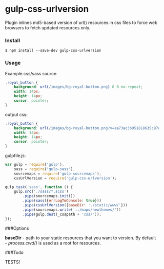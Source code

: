 gulp-css-urlversion
=====================

Plugin inlines md5-based version of url() resources in css files to force web browsers to fetch updated resources only.

### Install

    $ npm install --save-dev gulp-css-urlversion


### Usage

Example css/sass source:

```css
.royal_button {
    background: url(/images/bg-royal-button.png) 0 0 no-repeat;
    width: 14px;
    height: 14px;
    cursor: pointer; 
}
```

output css:
```css
.royal_button {
    background: url(/images/bg-royal-button.png?v=aa73ac3b951818635c87dc4f56e9cc97) 0 0 no-repeat;
    width: 14px;
    height: 14px;
    cursor: pointer;
}
```

gulpfile.js:

```js
var gulp = require('gulp'),
    sass = require('gulp-sass'),
    sourcemaps = require('gulp-sourcemaps'),
    cssUrlVersion = require('gulp-css-urlversion');

gulp.task('sass', function () {
    gulp.src('./sass/*.scss')
        .pipe(sourcemaps.init())
        .pipe(sass({errLogToConsole: true}))
        .pipe(cssUrlVersion({baseDir: './static/www/'}))
        .pipe(sourcemaps.write('../maps/newthemes/'))
        .pipe(gulp.dest(_csspath + 'css/'));
});

```

###Options

**baseDir** - path to your static resources that you want to version.
By default - *process.cwd()* is used as a root for resources.


###Todo

TESTS!
